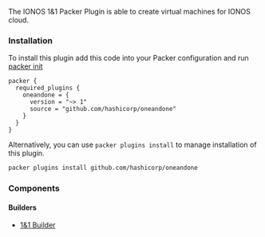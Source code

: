 The IONOS 1&1 Packer Plugin is able to create virtual machines for IONOS cloud.

### Installation
To install this plugin add this code into your Packer configuration and run [packer init](/packer/docs/commands/init)

```hcl
packer {
  required_plugins {
    oneandone = {
      version = "~> 1"
      source = "github.com/hashicorp/oneandone"
    }
  }
}
```

Alternatively, you can use `packer plugins install` to manage installation of this plugin.

```sh
packer plugins install github.com/hashicorp/oneandone
```

### Components

#### Builders
- [1&1 Builder](/packer/integrations/BrandonRomano/oneandone/latest/components/builder/oneandone)

